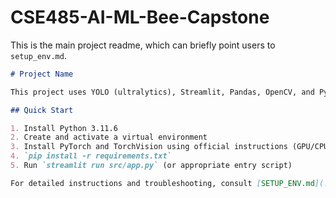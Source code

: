 # CSE485-AI-ML-Bee-Capstone

This is the main project readme, which can briefly point users to `setup_env.md`.

```markdown
# Project Name

This project uses YOLO (ultralytics), Streamlit, Pandas, OpenCV, and PyTorch. Please see the [setup_env.md](./setup_env.md) file for detailed instructions on installing and configuring the environment.

## Quick Start

1. Install Python 3.11.6
2. Create and activate a virtual environment
3. Install PyTorch and TorchVision using official instructions (GPU/CPU-specific)
4. `pip install -r requirements.txt`
5. Run `streamlit run src/app.py` (or appropriate entry script)

For detailed instructions and troubleshooting, consult [SETUP_ENV.md](./setup_env.md).
